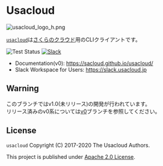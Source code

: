 # Usacloud

![usacloud_logo_h.png](build_docs/docs/images/usacloud_logo_h.png)

[`usacloud`](https://github.com/sacloud/usacloud)は[さくらのクラウド](http://cloud.sakura.ad.jp/index.html)用のCLIクライアントです。  

![Test Status](https://github.com/sacloud/usacloud/workflows/Tests/badge.svg)
[![Slack](https://slack.usacloud.jp/badge.svg)](https://slack.usacloud.jp/)

- Documentation(v0): https://sacloud.github.io/usacloud/
- Slack Workspace for Users: https://slack.usacloud.jp

## Warning

このブランチではv1.0(未リリース)の開発が行われています。  
リリース済みのv0系については[v0](https://github.com/sacloud/usacloud/tree/v0)ブランチを参照してください。  

## License

 `usacloud` Copyright (C) 2017-2020 The Usacloud Authors.

  This project is published under [Apache 2.0 License](LICENSE.txt).
